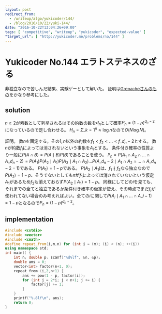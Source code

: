 ```yaml
---
layout: post
redirect_from:
  - /writeup/algo/yukicoder/144/
  - /blog/2016/10/22/yuki-144/
date: "2016-10-22T13:04:26+09:00"
tags: [ "competitive", "writeup", "yukicoder", "expected-value" ]
"target_url": [ "http://yukicoder.me/problems/no/144" ]
---
```


# Yukicoder No.144 エラトステネスのざる

<!-- {% raw %} -->

非独立なので苦しんだ結果、実験ゲーとして解いた。
証明は[Grenacheさんのもの](http://garnacha.techblog.jp/archives/41553014.html)をかなり参考にした。

## solution

$n \ge 2$が素数として列挙されるはその約数の数を$d_n$として確率$P_n = {(1 - p)}^{d_n - 2}$になっているので足し合わせる。
$H_n = \Sigma\_{k = 1}^n \approx \log n$なので$O(N \log N)$。

証明。
数$n$を固定する。その$1,n$以外の約数を$f_1 \lt f_2 \lt \dots \lt f\_{d_n-2}$とする。
数$n$が約数$f_i$によっては消されないという事象を$A_i$とする。
条件付き確率の性質より一般に$P(A \cap B) = P(A \mid B) P(B)$であることを使う。
$P_n = P(A_1 \cap A_2 \cap \dots \cap A\_{d_n-2}) = P(A_1) P(A_2 \mid A_1) P(A_3 \mid A_1 \cap A_2) \dots P(A\_{d_n-2} \mid A_1 \cap A_2 \cap \dots \cap A\_{{d_n-2}-1})$である。
$P(A_1) = 1 - p$である。
$P(A_2 \mid A_1)$は、$f_1 \nmid f_2$なら独立なので$P(A_2) = 1 - p$、そうでないとしても$n$が$f_1$によっては消されていないという仮定$A_1$があるため$f_2$も消えておらず$P(A_2 \mid A_1) = 1 - p$。
同様にしてどの$i$を見ても、それまでの全てと独立であるか条件付き確率の仮定が使え、その時点でまだ$f_i$が使われてない場合のみ考えればよい。全ての$i$に関して$P(A_i \mid A_1 \cap \dots \cap A\_{i-1}) = 1 - p$となるので$P_n = (1 - p)^{d_n-2}$。

## implementation

``` c++
#include <cstdio>
#include <vector>
#include <cmath>
#define repeat_from(i,m,n) for (int i = (m); (i) < (n); ++(i))
using namespace std;
int main() {
    int n; double p; scanf("%d%lf", &n, &p);
    double ans = 0;
    vector<int> factor(n+1, 0);
    repeat_from (i,2,n+1) {
        ans += pow(1 - p, factor[i]);
        for (int j = 2*i; j < n+1; j += i) {
            factor[j] += 1;
        }
    }
    printf("%.8lf\n", ans);
    return 0;
}
```

<!-- {% endraw %} -->

